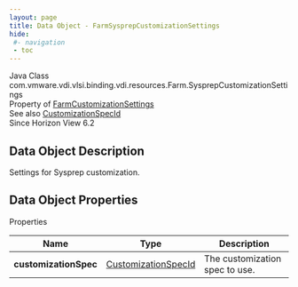 ```yaml
---
layout: page
title: Data Object - FarmSysprepCustomizationSettings
hide:
 #- navigation
 - toc
---
```






Java Class
    com.vmware.vdi.vlsi.binding.vdi.resources.Farm.SysprepCustomizationSettings  
Property of
     [FarmCustomizationSettings](vdi.resources.Farm.CustomizationSettings.md#field_detail)  
See also
     [CustomizationSpecId](vdi.entity.CustomizationSpecId.md)  
Since 
    Horizon View 6.2

## Data Object Description 

Settings for Sysprep customization. 

## Data Object Properties

Properties

Name |  Type |  Description   
---|---|---  
**customizationSpec**| [CustomizationSpecId](vdi.entity.CustomizationSpecId.md)|  The customization spec to use.   
  
  
  
 
  
  

